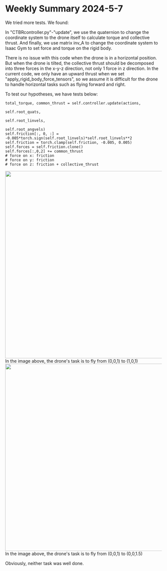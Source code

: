 # Weekly Summary 2024-5-7
We tried more tests. We found: 

In "CTBRcontroller.py"-"update", we use the quaternion to change the coordinate system to the drone itself to calculate torque and collective thrust. And finally, we use matrix inv_A to change the coordinate system to Isaac Gym to set force and torque on the rigid body.

There is no issue with this code when the drone is in a horizontal position. But when the drone is tilted, the collective thrust should be decomposed into three forces in the x-y-z direction, not only 1 force in z direction. In the current code, we only have an upward thrust when we set "apply_rigid_body_force_tensors", so we assume it is difficult for the drone to handle horizontal tasks such as flying forward and right.

To test our hypotheses, we have tests below:

```
total_torque, common_thrust = self.controller.update(actions, 
                                                        self.root_quats, 
                                                        self.root_linvels, 
                                                        self.root_angvels)
self.friction[:, 0, :] = -0.005*torch.sign(self.root_linvels)*self.root_linvels**2
self.friction = torch.clamp(self.friction, -0.005, 0.005)
self.forces = self.friction.clone()
self.forces[:,0,2] += common_thrust
# force on x: friction
# force on y: friction
# force on z: friction + collective_thrust
```



<img src="https://github.com/zerojuhao/record/blob/main/image/24-5-7-1.gif" style="width: 600px; height: auto;">
In the image above, the drone's task is to fly from (0,0,1) to (1,0,1)

<img src="https://github.com/zerojuhao/record/blob/main/image/24-5-7-2.gif" style="width: 600px; height: auto;">
In the image above, the drone's task is to fly from (0,0,1) to (0,0,1.5)

Obviously, neither task was well done.
